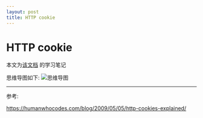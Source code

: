 ```yaml
---
layout: post
title: HTTP cookie
---
```


# HTTP cookie
本文为[该文档](TODO) 的学习笔记

思维导图如下:
![思维导图](TODO)


--- 
参考:

https://humanwhocodes.com/blog/2009/05/05/http-cookies-explained/
